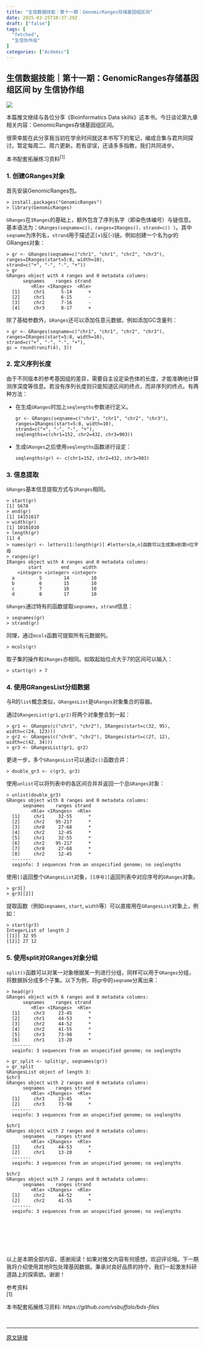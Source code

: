 ```yaml
---
title: "生信数据技能｜第十一期：GenomicRanges存储基因组区间"
date: 2025-03-25T10:37:29Z
draft: ["false"]
tags: [
  "fetched",
  "生信协作组"
]
categories: ["Acdemic"]
---
```

生信数据技能｜第十一期：GenomicRanges存储基因组区间 by 生信协作组
------
<div><section data-tool="mdnice编辑器" data-website="https://www.mdnice.com" data-pm-slice="0 0 []"><section nodeleaf=""><img data-src="https://mmbiz.qpic.cn/sz_mmbiz_png/mPqFmhtlSJwILDGicGgG4c2Qb0QWIVwaxCelT8WyJkJOoXtXlWDU6SHELBEjDZ0r4V7TeFnjQME5tFGhniaKaJYQ/640?wx_fmt=png&amp;from=appmsg" data-ratio="1.528361344537815" data-s="300,640" data-type="png" data-w="952" type="block" data-imgfileid="100012202" src="https://mmbiz.qpic.cn/sz_mmbiz_png/mPqFmhtlSJwILDGicGgG4c2Qb0QWIVwaxCelT8WyJkJOoXtXlWDU6SHELBEjDZ0r4V7TeFnjQME5tFGhniaKaJYQ/640?wx_fmt=png&amp;from=appmsg"></section><p data-tool="mdnice编辑器"><span leaf="">本篇推文继续与各位分享《Bioinformatics Data skills》这本书。今日谈论第九章相关内容：GenomicRanges存储基因组区间。</span></p><p data-tool="mdnice编辑器"><span leaf="">很荣幸能在此分享我当初在学余时间就这本书写下的笔记，编成合集与君共同探讨。暂定每周二、周六更新。若有谬误，还请多多指教，我们共同进步。</span></p><p data-tool="mdnice编辑器"><span><span leaf="">本书配套拓展练习资料</span></span><sup><span leaf="">[1]</span></sup></p><h3 data-tool="mdnice编辑器"><span></span><span><span leaf="">1. 创建GRanges对象</span></span><span></span></h3><p data-tool="mdnice编辑器"><span leaf="">首先安装GenomicRanges包。</span></p><pre data-tool="mdnice编辑器"><span data-cacheurl="" data-remoteid=""></span><code><span leaf="">&gt; install.packages(</span><span><span leaf="">"GenomicRanges"</span></span><span leaf="">)</span><span leaf=""><br></span><span leaf="">&gt; </span><span><span leaf="">library</span></span><span leaf="">(GenomicRanges)</span><span leaf=""><br></span></code></pre><p data-tool="mdnice编辑器"><code><span leaf="">GRanges</span></code><span leaf="">在</span><code><span leaf="">IRanges</span></code><span leaf="">的基础上，额外包含了序列名字（即染色体编号）与链信息。基本语法为：</span><code><span leaf="">GRanges(seqname=c()，ranges=IRanges()，strand=c() )</span></code><span leaf="">。其中</span><code><span leaf="">seqname</span></code><span leaf="">为序列名，</span><code><span leaf="">strand</span></code><span leaf="">用于描述正(+)反(-)链。例如创建一个名为gr的GRanges对象：</span></p><pre data-tool="mdnice编辑器"><span data-cacheurl="" data-remoteid=""></span><code><span leaf="">&gt; gr &lt;- GRanges(seqname=c(</span><span><span leaf="">"chr1"</span></span><span leaf="">, </span><span><span leaf="">"chr1"</span></span><span leaf="">, </span><span><span leaf="">"chr2"</span></span><span leaf="">, </span><span><span leaf="">"chr3"</span></span><span leaf="">),</span><span leaf=""><br></span><span leaf="">ranges=IRanges(start=</span><span><span leaf="">5</span></span><span leaf="">:</span><span><span leaf="">8</span></span><span leaf="">, width=</span><span><span leaf="">10</span></span><span leaf="">),</span><span leaf=""><br></span><span leaf="">strand=c(</span><span><span leaf="">"+"</span></span><span leaf="">, </span><span><span leaf="">"-"</span></span><span leaf="">, </span><span><span leaf="">"-"</span></span><span leaf="">, </span><span><span leaf="">"+"</span></span><span leaf="">))</span><span leaf=""><br></span><span leaf="">&gt; gr</span><span leaf=""><br></span><span leaf="">GRanges object with </span><span><span leaf="">4</span></span><span leaf=""> ranges and </span><span><span leaf="">0</span></span><span leaf=""> metadata columns:</span><span leaf=""><br></span><span leaf="">      seqnames    ranges strand</span><span leaf=""><br></span><span leaf="">         &lt;Rle&gt; &lt;IRanges&gt;  &lt;Rle&gt;</span><span leaf=""><br></span><span leaf="">  [</span><span><span leaf="">1</span></span><span leaf="">]     chr1      </span><span><span leaf="">5</span></span><span leaf="">-</span><span><span leaf="">14</span></span><span leaf="">      +</span><span leaf=""><br></span><span leaf="">  [</span><span><span leaf="">2</span></span><span leaf="">]     chr1      </span><span><span leaf="">6</span></span><span leaf="">-</span><span><span leaf="">15</span></span><span leaf="">      -</span><span leaf=""><br></span><span leaf="">  [</span><span><span leaf="">3</span></span><span leaf="">]     chr2      </span><span><span leaf="">7</span></span><span leaf="">-</span><span><span leaf="">16</span></span><span leaf="">      -</span><span leaf=""><br></span><span leaf="">  [</span><span><span leaf="">4</span></span><span leaf="">]     chr3      </span><span><span leaf="">8</span></span><span leaf="">-</span><span><span leaf="">17</span></span><span leaf="">      +</span><span leaf=""><br></span></code></pre><p data-tool="mdnice编辑器"><span leaf="">除了基础参数外，</span><code><span leaf="">GRanges</span></code><span leaf="">还可以添加任意元数据，例如添加GC含量列：</span></p><pre data-tool="mdnice编辑器"><span data-cacheurl="" data-remoteid=""></span><code><span leaf="">&gt; gr &lt;- GRanges(seqname=c(</span><span><span leaf="">"chr1"</span></span><span leaf="">, </span><span><span leaf="">"chr1"</span></span><span leaf="">, </span><span><span leaf="">"chr2"</span></span><span leaf="">, </span><span><span leaf="">"chr3"</span></span><span leaf="">),</span><span leaf=""><br></span><span leaf="">ranges=IRanges(start=</span><span><span leaf="">5</span></span><span leaf="">:</span><span><span leaf="">8</span></span><span leaf="">, width=</span><span><span leaf="">10</span></span><span leaf="">),</span><span leaf=""><br></span><span leaf="">strand=c(</span><span><span leaf="">"+"</span></span><span leaf="">, </span><span><span leaf="">"-"</span></span><span leaf="">, </span><span><span leaf="">"-"</span></span><span leaf="">, </span><span><span leaf="">"+"</span></span><span leaf="">),</span><span leaf=""><br></span><span leaf="">gc = round(runif(</span><span><span leaf="">4</span></span><span leaf="">), </span><span><span leaf="">3</span></span><span leaf="">))</span><span leaf=""><br></span></code></pre><h3 data-tool="mdnice编辑器"><span></span><span><span leaf="">2. 定义序列长度</span></span><span></span></h3><p data-tool="mdnice编辑器"><span leaf="">由于不同版本的参考基因组的差异，需要自主设定染色体的长度，才能准确地计算测序深度等信息。若没有序列长度则只能知道区间的终点，而非序列的终点。有两种方法：</span></p><ul><li><section><p><span leaf="">在生成</span><code><span leaf="">GRanges</span></code><span leaf="">时加上</span><code><span leaf="">seqlengths</span></code><span leaf="">参数进行定义。</span></p><pre><span data-cacheurl="" data-remoteid=""></span><code><span leaf="">gr &lt;- GRanges(seqname=c(</span><span><span leaf="">"chr1"</span></span><span leaf="">, </span><span><span leaf="">"chr1"</span></span><span leaf="">, </span><span><span leaf="">"chr2"</span></span><span leaf="">, </span><span><span leaf="">"chr3"</span></span><span leaf="">),</span><span leaf=""><br></span><span leaf="">ranges=IRanges(start=</span><span><span leaf="">5</span></span><span leaf="">:</span><span><span leaf="">8</span></span><span leaf="">, width=</span><span><span leaf="">10</span></span><span leaf="">),</span><span leaf=""><br></span><span leaf="">strand=c(</span><span><span leaf="">"+"</span></span><span leaf="">, </span><span><span leaf="">"-"</span></span><span leaf="">, </span><span><span leaf="">"-"</span></span><span leaf="">, </span><span><span leaf="">"+"</span></span><span leaf="">),</span><span leaf=""><br></span><span leaf="">seqlengths=c(chr1=</span><span><span leaf="">152</span></span><span leaf="">, chr2=</span><span><span leaf="">432</span></span><span leaf="">, chr3=</span><span><span leaf="">903</span></span><span leaf="">))</span><span leaf=""><br></span></code></pre></section></li><li><section><p><span leaf="">生成</span><code><span leaf="">GRanges</span></code><span leaf="">之后使用</span><code><span leaf="">seqlengths</span></code><span leaf="">函数进行设定：</span></p><pre><span data-cacheurl="" data-remoteid=""></span><code><span leaf="">seqlengths(gr) &lt;- c(chr1=</span><span><span leaf="">152</span></span><span leaf="">, chr2=</span><span><span leaf="">432</span></span><span leaf="">, chr3=</span><span><span leaf="">903</span></span><span leaf="">)</span><span leaf=""><br></span></code></pre></section></li></ul><h3 data-tool="mdnice编辑器"><span></span><span><span leaf="">3. 信息提取</span></span><span></span></h3><p data-tool="mdnice编辑器"><code><span leaf="">GRanges</span></code><span leaf="">基本信息提取方式与</span><code><span leaf="">IRanges</span></code><span leaf="">相同。</span></p><pre data-tool="mdnice编辑器"><span data-cacheurl="" data-remoteid=""></span><code><span leaf="">&gt; start(gr)</span><span leaf=""><br></span><span leaf="">[</span><span><span leaf="">1</span></span><span leaf="">] </span><span><span leaf="">5</span></span><span><span leaf="">6</span></span><span><span leaf="">7</span></span><span><span leaf="">8</span></span><span leaf=""><br></span><span leaf="">&gt; end(gr)</span><span leaf=""><br></span><span leaf="">[</span><span><span leaf="">1</span></span><span leaf="">] </span><span><span leaf="">14</span></span><span><span leaf="">15</span></span><span><span leaf="">16</span></span><span><span leaf="">17</span></span><span leaf=""><br></span><span leaf="">&gt; width(gr)</span><span leaf=""><br></span><span leaf="">[</span><span><span leaf="">1</span></span><span leaf="">] </span><span><span leaf="">10</span></span><span><span leaf="">10</span></span><span><span leaf="">10</span></span><span><span leaf="">10</span></span><span leaf=""><br></span><span leaf="">&gt; length(gr)</span><span leaf=""><br></span><span leaf="">[</span><span><span leaf="">1</span></span><span leaf="">] </span><span><span leaf="">4</span></span><span leaf=""><br></span><span leaf="">&gt; names(gr) &lt;- letters[</span><span><span leaf="">1</span></span><span leaf="">:length(gr)] </span><span><span leaf="">#letters[m,n]函数可以生成第m到第n位字母</span></span><span leaf=""><br></span><span leaf="">&gt; ranges(gr)</span><span leaf=""><br></span><span leaf="">IRanges object with </span><span><span leaf="">4</span></span><span leaf=""> ranges and </span><span><span leaf="">0</span></span><span leaf=""> metadata columns:</span><span leaf=""><br></span><span leaf="">        start       end     width</span><span leaf=""><br></span><span leaf="">    &lt;integer&gt; &lt;integer&gt; &lt;integer&gt;</span><span leaf=""><br></span><span leaf="">  a         </span><span><span leaf="">5</span></span><span leaf="">        </span><span><span leaf="">14</span></span><span leaf="">        </span><span><span leaf="">10</span></span><span leaf=""><br></span><span leaf="">  b         </span><span><span leaf="">6</span></span><span leaf="">        </span><span><span leaf="">15</span></span><span leaf="">        </span><span><span leaf="">10</span></span><span leaf=""><br></span><span leaf="">  c         </span><span><span leaf="">7</span></span><span leaf="">        </span><span><span leaf="">16</span></span><span leaf="">        </span><span><span leaf="">10</span></span><span leaf=""><br></span><span leaf="">  d         </span><span><span leaf="">8</span></span><span leaf="">        </span><span><span leaf="">17</span></span><span leaf="">        </span><span><span leaf="">10</span></span><span leaf=""><br></span></code></pre><p data-tool="mdnice编辑器"><code><span leaf="">GRanges</span></code><span leaf="">通过特有的函数提取</span><code><span leaf="">seqnames</span></code><span leaf="">，</span><code><span leaf="">strand</span></code><span leaf="">信息：</span></p><pre data-tool="mdnice编辑器"><span data-cacheurl="" data-remoteid=""></span><code><span leaf="">&gt; seqnames(gr)</span><span leaf=""><br></span><span leaf="">&gt; strand(gr)</span><span leaf=""><br></span></code></pre><p data-tool="mdnice编辑器"><span leaf="">同理，通过</span><code><span leaf="">mcols</span></code><span leaf="">函数可提取所有元数据列。</span></p><pre data-tool="mdnice编辑器"><span data-cacheurl="" data-remoteid=""></span><code><span leaf="">&gt; mcols(gr)</span><span leaf=""><br></span></code></pre><p data-tool="mdnice编辑器"><span leaf="">取子集的操作和</span><code><span leaf="">IRanges</span></code><span leaf="">亦相同。如取起始位点大于7的区间可以输入：</span></p><pre data-tool="mdnice编辑器"><span data-cacheurl="" data-remoteid=""></span><code><span leaf="">&gt; start(gr) &gt; </span><span><span leaf="">7</span></span><span leaf=""><br></span></code></pre><h3 data-tool="mdnice编辑器"><span></span><span><span leaf="">4. 使用GRangesList分组数据</span></span><span></span></h3><p data-tool="mdnice编辑器"><span leaf="">与R的</span><code><span leaf="">list</span></code><span leaf="">概念类似，</span><code><span leaf="">GRangesList</span></code><span leaf="">是</span><code><span leaf="">GRanges</span></code><span leaf="">对象集合的容器。</span></p><p data-tool="mdnice编辑器"><span leaf="">通过</span><code><span leaf="">GRangesList(gr1,gr2)</span></code><span leaf="">将两个对象整合到一起：</span></p><pre data-tool="mdnice编辑器"><span data-cacheurl="" data-remoteid=""></span><code><span leaf="">&gt; gr1 &lt;- GRanges(c(</span><span><span leaf="">"chr1"</span></span><span leaf="">, </span><span><span leaf="">"chr2"</span></span><span leaf="">), IRanges(start=c(</span><span><span leaf="">32</span></span><span leaf="">, </span><span><span leaf="">95</span></span><span leaf="">), width=c(</span><span><span leaf="">24</span></span><span leaf="">, </span><span><span leaf="">123</span></span><span leaf="">)))</span><span leaf=""><br></span><span leaf="">&gt; gr2 &lt;- GRanges(c(</span><span><span leaf="">"chr8"</span></span><span leaf="">, </span><span><span leaf="">"chr2"</span></span><span leaf="">), IRanges(start=c(</span><span><span leaf="">27</span></span><span leaf="">, </span><span><span leaf="">12</span></span><span leaf="">), width=c(</span><span><span leaf="">42</span></span><span leaf="">, </span><span><span leaf="">34</span></span><span leaf="">)))</span><span leaf=""><br></span><span leaf="">&gt; gr3 &lt;- GRangesList(gr1, gr2)</span><span leaf=""><br></span></code></pre><p data-tool="mdnice编辑器"><span leaf="">更进一步，多个</span><code><span leaf="">GRangesList</span></code><span leaf="">可以通过</span><code><span leaf="">c()</span></code><span leaf="">函数合并：</span></p><pre data-tool="mdnice编辑器"><span data-cacheurl="" data-remoteid=""></span><code><span leaf="">&gt; double_gr3 &lt;- c(gr3, gr3)</span><span leaf=""><br></span></code></pre><p data-tool="mdnice编辑器"><span leaf="">使用</span><code><span leaf="">unlist</span></code><span leaf="">可以将列表中的各区间合并并返回一个总</span><code><span leaf="">GRanges</span></code><span leaf="">对象：</span></p><pre data-tool="mdnice编辑器"><span data-cacheurl="" data-remoteid=""></span><code><span leaf="">&gt; unlist(double_gr3)</span><span leaf=""><br></span><span leaf="">GRanges object with </span><span><span leaf="">8</span></span><span leaf=""> ranges and </span><span><span leaf="">0</span></span><span leaf=""> metadata columns:</span><span leaf=""><br></span><span leaf="">      seqnames    ranges strand</span><span leaf=""><br></span><span leaf="">         &lt;Rle&gt; &lt;IRanges&gt;  &lt;Rle&gt;</span><span leaf=""><br></span><span leaf="">  [</span><span><span leaf="">1</span></span><span leaf="">]     chr1     </span><span><span leaf="">32</span></span><span leaf="">-</span><span><span leaf="">55</span></span><span leaf="">      *</span><span leaf=""><br></span><span leaf="">  [</span><span><span leaf="">2</span></span><span leaf="">]     chr2    </span><span><span leaf="">95</span></span><span leaf="">-</span><span><span leaf="">217</span></span><span leaf="">      *</span><span leaf=""><br></span><span leaf="">  [</span><span><span leaf="">3</span></span><span leaf="">]     chr8     </span><span><span leaf="">27</span></span><span leaf="">-</span><span><span leaf="">68</span></span><span leaf="">      *</span><span leaf=""><br></span><span leaf="">  [</span><span><span leaf="">4</span></span><span leaf="">]     chr2     </span><span><span leaf="">12</span></span><span leaf="">-</span><span><span leaf="">45</span></span><span leaf="">      *</span><span leaf=""><br></span><span leaf="">  [</span><span><span leaf="">5</span></span><span leaf="">]     chr1     </span><span><span leaf="">32</span></span><span leaf="">-</span><span><span leaf="">55</span></span><span leaf="">      *</span><span leaf=""><br></span><span leaf="">  [</span><span><span leaf="">6</span></span><span leaf="">]     chr2    </span><span><span leaf="">95</span></span><span leaf="">-</span><span><span leaf="">217</span></span><span leaf="">      *</span><span leaf=""><br></span><span leaf="">  [</span><span><span leaf="">7</span></span><span leaf="">]     chr8     </span><span><span leaf="">27</span></span><span leaf="">-</span><span><span leaf="">68</span></span><span leaf="">      *</span><span leaf=""><br></span><span leaf="">  [</span><span><span leaf="">8</span></span><span leaf="">]     chr2     </span><span><span leaf="">12</span></span><span leaf="">-</span><span><span leaf="">45</span></span><span leaf="">      *</span><span leaf=""><br></span><span leaf="">  -------</span><span leaf=""><br></span><span leaf="">  seqinfo: </span><span><span leaf="">3</span></span><span leaf=""> sequences from an unspecified genome; no seqlengths</span><span leaf=""><br></span></code></pre><p data-tool="mdnice编辑器"><span leaf="">使用</span><code><span leaf="">[]</span></code><span leaf="">返回整个</span><code><span leaf="">GRangesList</span></code><span leaf="">对象，</span><code><span leaf="">[[序号]]</span></code><span leaf="">返回列表中对应序号的</span><code><span leaf="">GRanges</span></code><span leaf="">对象。</span></p><pre data-tool="mdnice编辑器"><span data-cacheurl="" data-remoteid=""></span><code><span leaf="">&gt; gr3[]</span><span leaf=""><br></span><span leaf="">&gt; gr3[[</span><span><span leaf="">2</span></span><span leaf="">]]</span><span leaf=""><br></span></code></pre><p data-tool="mdnice编辑器"><span leaf="">提取函数（例如</span><code><span leaf="">seqnames</span></code><span leaf="">, </span><code><span leaf="">start</span></code><span leaf="">, </span><code><span leaf="">width</span></code><span leaf="">等）可以直接用在</span><code><span leaf="">GRangesList</span></code><span leaf="">对象上，例如：</span></p><pre data-tool="mdnice编辑器"><span data-cacheurl="" data-remoteid=""></span><code><span leaf="">&gt; start(gr3)</span><span leaf=""><br></span><span leaf="">IntegerList of length </span><span><span leaf="">2</span></span><span leaf=""><br></span><span leaf="">[[</span><span><span leaf="">1</span></span><span leaf="">]] </span><span><span leaf="">32</span></span><span leaf=""> </span><span><span leaf="">95</span></span><span leaf=""><br></span><span leaf="">[[</span><span><span leaf="">2</span></span><span leaf="">]] </span><span><span leaf="">27</span></span><span leaf=""> </span><span><span leaf="">12</span></span><span leaf=""><br></span></code></pre><h3 data-tool="mdnice编辑器"><span></span><span><span leaf="">5. 使用split对GRanges对象分组</span></span><span></span></h3><p data-tool="mdnice编辑器"><code><span leaf="">split()</span></code><span leaf="">函数可以对某一对象根据某一列进行分组，同样可以用于</span><code><span leaf="">GRanges</span></code><span leaf="">分组，将数据拆分成多个子集。以下为例，将gr中的</span><code><span leaf="">seqname</span></code><span leaf="">分离出来：</span></p><pre data-tool="mdnice编辑器"><span data-cacheurl="" data-remoteid=""></span><code><span leaf="">&gt; head(gr)</span><span leaf=""><br></span><span leaf="">GRanges object with </span><span><span leaf="">6</span></span><span leaf=""> ranges and </span><span><span leaf="">0</span></span><span leaf=""> metadata columns:</span><span leaf=""><br></span><span leaf="">      seqnames    ranges strand</span><span leaf=""><br></span><span leaf="">         &lt;Rle&gt; &lt;IRanges&gt;  &lt;Rle&gt;</span><span leaf=""><br></span><span leaf="">  [</span><span><span leaf="">1</span></span><span leaf="">]     chr3     </span><span><span leaf="">23</span></span><span leaf="">-</span><span><span leaf="">45</span></span><span leaf="">      *</span><span leaf=""><br></span><span leaf="">  [</span><span><span leaf="">2</span></span><span leaf="">]     chr1     </span><span><span leaf="">44</span></span><span leaf="">-</span><span><span leaf="">53</span></span><span leaf="">      *</span><span leaf=""><br></span><span leaf="">  [</span><span><span leaf="">3</span></span><span leaf="">]     chr2     </span><span><span leaf="">44</span></span><span leaf="">-</span><span><span leaf="">52</span></span><span leaf="">      *</span><span leaf=""><br></span><span leaf="">  [</span><span><span leaf="">4</span></span><span leaf="">]     chr2     </span><span><span leaf="">41</span></span><span leaf="">-</span><span><span leaf="">55</span></span><span leaf="">      *</span><span leaf=""><br></span><span leaf="">  [</span><span><span leaf="">5</span></span><span leaf="">]     chr3     </span><span><span leaf="">73</span></span><span leaf="">-</span><span><span leaf="">98</span></span><span leaf="">      *</span><span leaf=""><br></span><span leaf="">  [</span><span><span leaf="">6</span></span><span leaf="">]     chr1     </span><span><span leaf="">13</span></span><span leaf="">-</span><span><span leaf="">20</span></span><span leaf="">      *</span><span leaf=""><br></span><span leaf="">  -------</span><span leaf=""><br></span><span leaf="">  seqinfo: </span><span><span leaf="">3</span></span><span leaf=""> sequences from an unspecified genome; no seqlengths</span><span leaf=""><br></span><span leaf=""><br></span><span leaf="">&gt; gr_split &lt;- split(gr, seqnames(gr))</span><span leaf=""><br></span><span leaf="">&gt; gr_split</span><span leaf=""><br></span><span leaf="">GRangesList object of length </span><span><span leaf="">3</span></span><span leaf="">:</span><span leaf=""><br></span><span leaf="">$chr3</span><span leaf=""><br></span><span leaf="">GRanges object with </span><span><span leaf="">2</span></span><span leaf=""> ranges and </span><span><span leaf="">0</span></span><span leaf=""> metadata columns:</span><span leaf=""><br></span><span leaf="">      seqnames    ranges strand</span><span leaf=""><br></span><span leaf="">         &lt;Rle&gt; &lt;IRanges&gt;  &lt;Rle&gt;</span><span leaf=""><br></span><span leaf="">  [</span><span><span leaf="">1</span></span><span leaf="">]     chr3     </span><span><span leaf="">23</span></span><span leaf="">-</span><span><span leaf="">45</span></span><span leaf="">      *</span><span leaf=""><br></span><span leaf="">  [</span><span><span leaf="">2</span></span><span leaf="">]     chr3     </span><span><span leaf="">73</span></span><span leaf="">-</span><span><span leaf="">98</span></span><span leaf="">      *</span><span leaf=""><br></span><span leaf="">  -------</span><span leaf=""><br></span><span leaf="">  seqinfo: </span><span><span leaf="">3</span></span><span leaf=""> sequences from an unspecified genome; no seqlengths</span><span leaf=""><br></span><span leaf=""><br></span><span leaf="">$chr1</span><span leaf=""><br></span><span leaf="">GRanges object with </span><span><span leaf="">2</span></span><span leaf=""> ranges and </span><span><span leaf="">0</span></span><span leaf=""> metadata columns:</span><span leaf=""><br></span><span leaf="">      seqnames    ranges strand</span><span leaf=""><br></span><span leaf="">         &lt;Rle&gt; &lt;IRanges&gt;  &lt;Rle&gt;</span><span leaf=""><br></span><span leaf="">  [</span><span><span leaf="">1</span></span><span leaf="">]     chr1     </span><span><span leaf="">44</span></span><span leaf="">-</span><span><span leaf="">53</span></span><span leaf="">      *</span><span leaf=""><br></span><span leaf="">  [</span><span><span leaf="">2</span></span><span leaf="">]     chr1     </span><span><span leaf="">13</span></span><span leaf="">-</span><span><span leaf="">20</span></span><span leaf="">      *</span><span leaf=""><br></span><span leaf="">  -------</span><span leaf=""><br></span><span leaf="">  seqinfo: </span><span><span leaf="">3</span></span><span leaf=""> sequences from an unspecified genome; no seqlengths</span><span leaf=""><br></span><span leaf=""><br></span><span leaf="">$chr2</span><span leaf=""><br></span><span leaf="">GRanges object with </span><span><span leaf="">2</span></span><span leaf=""> ranges and </span><span><span leaf="">0</span></span><span leaf=""> metadata columns:</span><span leaf=""><br></span><span leaf="">      seqnames    ranges strand</span><span leaf=""><br></span><span leaf="">         &lt;Rle&gt; &lt;IRanges&gt;  &lt;Rle&gt;</span><span leaf=""><br></span><span leaf="">  [</span><span><span leaf="">1</span></span><span leaf="">]     chr2     </span><span><span leaf="">44</span></span><span leaf="">-</span><span><span leaf="">52</span></span><span leaf="">      *</span><span leaf=""><br></span><span leaf="">  [</span><span><span leaf="">2</span></span><span leaf="">]     chr2     </span><span><span leaf="">41</span></span><span leaf="">-</span><span><span leaf="">55</span></span><span leaf="">      *</span><span leaf=""><br></span><span leaf="">  -------</span><span leaf=""><br></span><span leaf="">  seqinfo: </span><span><span leaf="">3</span></span><span leaf=""> sequences from an unspecified genome; no seqlengths</span><span leaf=""><br></span></code></pre><p data-tool="mdnice编辑器"><span leaf=""><br></span></p><p data-tool="mdnice编辑器"><span leaf=""><br></span></p><p data-tool="mdnice编辑器"><span leaf=""><br></span></p><p data-tool="mdnice编辑器"><span leaf="">以上是本期全部内容，感谢阅读！如果对推文内容有何感想，欢迎评论哦。下一期我将介绍使用其他R包处理基因数据。秉承对良好品质的持守，我们一起激发科研道路上的探索欲。谢谢！</span></p><section data-tool="mdnice编辑器"><span><span leaf="">参考资料</span></span></section><section data-tool="mdnice编辑器"><span><span><span leaf="">[1] </span></span><p><span leaf="">本书配套拓展练习资料: </span><em><span leaf="">https://github.com/vsbuffalo/bds-files</span></em></p></span></section></section><section><span leaf=""><br></span></section><p><mp-style-type data-value="3"></mp-style-type></p></div>  
<hr>
<a href="https://mp.weixin.qq.com/s/vQwwNnptraqgYp6hXEAmRw",target="_blank" rel="noopener noreferrer">原文链接</a>
